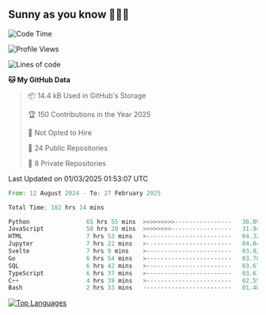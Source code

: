 ## Sunny as you know 🫨🫨👋

<!--START_SECTION:waka-->
![Code Time](http://img.shields.io/badge/Code%20Time-182%20hrs%2043%20mins-blue)

![Profile Views](http://img.shields.io/badge/Profile%20Views-6-blue)

![Lines of code](https://img.shields.io/badge/From%20Hello%20World%20I%27ve%20Written-239.2%20thousand%20lines%20of%20code-blue)

**🐱 My GitHub Data** 

> 📦 14.4 kB Used in GitHub's Storage 
 > 
> 🏆 150 Contributions in the Year 2025
 > 
> 🚫 Not Opted to Hire
 > 
> 📜 24 Public Repositories 
 > 
> 🔑 8 Private Repositories 
 > 

 Last Updated on 01/03/2025 01:53:07 UTC
<!--END_SECTION:waka-->

<!--START_SECTION:code-->

```rust
From: 12 August 2024 - To: 27 February 2025

Total Time: 182 hrs 14 mins

Python                65 hrs 55 mins  >>>>>>>>>----------------   36.09 %
JavaScript            58 hrs 20 mins  >>>>>>>>-----------------   31.94 %
HTML                  7 hrs 53 mins   >------------------------   04.32 %
Jupyter               7 hrs 22 mins   >------------------------   04.04 %
Svelte                7 hrs 9 mins    >------------------------   03.92 %
Go                    6 hrs 54 mins   >------------------------   03.78 %
SQL                   6 hrs 42 mins   >------------------------   03.67 %
TypeScript            6 hrs 37 mins   >------------------------   03.63 %
C++                   4 hrs 39 mins   >------------------------   02.55 %
Bash                  2 hrs 33 mins   -------------------------   01.40 %
```

<!--END_SECTION:code-->


<a href="https://github.com/Ex0TiiC24" align="left"><img src="https://github-readme-stats.vercel.app/api/top-langs/?username=Ex0TiiC24&langs_count=10&title_color=0891b2&text_color=ffffff&icon_color=0891b2&bg_color=1c1917&hide_border=true&locale=en&custom_title=Top%20%Languages" alt="Top Languages" /></a>

